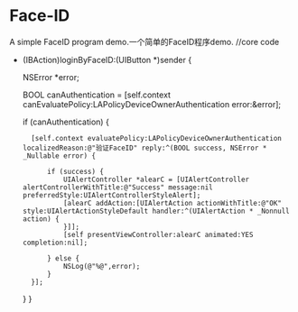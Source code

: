 # Face-ID
A simple FaceID program demo.一个简单的FaceID程序demo.
//core code
- (IBAction)loginByFaceID:(UIButton *)sender {
    
    NSError *error;
    
    BOOL canAuthentication = [self.context canEvaluatePolicy:LAPolicyDeviceOwnerAuthentication error:&error];
    
    if (canAuthentication) {
        
        [self.context evaluatePolicy:LAPolicyDeviceOwnerAuthentication localizedReason:@"验证FaceID" reply:^(BOOL success, NSError * _Nullable error) {
            
            if (success) {
                UIAlertController *alearC = [UIAlertController alertControllerWithTitle:@"Success" message:nil preferredStyle:UIAlertControllerStyleAlert];
                [alearC addAction:[UIAlertAction actionWithTitle:@"OK" style:UIAlertActionStyleDefault handler:^(UIAlertAction * _Nonnull action) {
                }]];
                [self presentViewController:alearC animated:YES completion:nil];
                
            } else {
                NSLog(@"%@",error);
            }
        }];
    }
}
